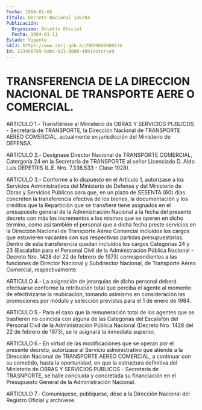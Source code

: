 ```yaml
---
Fecha: 1984-01-06
Título: Decreto Nacional 126/84
Publicación:
  Organismo: Boletín Oficial
  Fecha: 1984-01-11
Estado: Vigente
SAIJ: https://www.saij.gob.ar/DN19840000126
Id: 123456789-0abc-621-0000-4891soterced
---
```

# TRANSFERENCIA DE LA DIRECCION NACIONAL DE TRANSPORTE AERE O COMERCIAL.

<a id="1"></a>
ARTICULO  1.-  Transfiérese  al  Ministerio  de  OBRAS  Y SERVICIOS PUBLICOS  -  Secretaría  de  TRANSPORTE,  la Dirección Nacional  de TRANSPORTE  AEREO  COMERCIAL,  actualmente  en    jurisdicción  del Ministerio de DEFENSA.

<a id="2"></a>
ARTICULO  2.-  Desígnase Director Nacional de TRANSPORTE COMERCIAL, Catergoría 24 en  la  Secretaría  de TRANSPORTE al señor Licenciado D.  Aldo  Luis  DEPETRIS  (L.E.  Nro.  7.336.533   -  Clase  1928).

<a id="3"></a>
ARTICULO  3.-  Conforme a lo dispuesto en el Artículo 1, autorízase a los Servicios  Administrativos  del  Ministerio  de Defensa y del Ministerio de Obras y Servicios Públicos para que, en  un  plazo de SESENTA  (60)  días  concreten  la  transferencia  efectiva  de los bienes,  la documentación y los créditos que la Repartición que  se transfiere   tiene  asignados  en  el  presupuesto  general  de  la Administración  Nacional  a  la  fecha del presente decreto con más los incrementos a los mismos que se  operen  en dicho término, como así también el personal que a dicha fecha preste  servicios  en  la Dirección  Nacional  de  Transporte  Aéreo  Comercial incluídos los cargos  que  estuvieren  vacantes  con  sus  respectivas   partidas presupuestarias. Dentro de esta transferencia quedan incluídos  los cargos  Categorías  24 y 23 (Escalafón para el Personal Civil de la Administración Pública  Nacional  -  Decreto  Nro.  1428  del 22 de febrero  de  1973)  correspondientes  a  las  funciones de Director Nacional  y  Subdirector Nacional, de Transporte  Aéreo  Comercial, respectivamente.

<a id="4"></a>
ARTICULO  4.-  La asignación de jerarquías de dicho personal deberá efectuarse conforme  la  retribución total que perciba el agente al momento  de  efectivizarse  la  reubicación,  tomando  asimismo  en consideración las promociones  por  módulo  y  selección  previstas para el 1 de enero de 1984.

<a id="5"></a>
ARTICULO  5.- Para el caso que la remuneración total de los agentes que se trasfieren  no  coincida  con  alguna  de las Categorías del Escalafón del Personal Civil de la Administración  Pública Nacional (Decreto  Nro. 1428 del 22 de febrero de 1973), se le  asignará  la inmediata superior.

<a id="6"></a>
ARTICULO  6.-  En virtud de las modificaciones que se operan por el presente  decreto,    autorízase  al  Servicio  administrativo  que atiende a la Dirección  Nacional  de  TRANSPORTE AEREO COMERCIAL, a continuar  con  su  cometido,  hasta  la  oportunidad,  en  que  la estructura definitiva del Ministerio de OBRAS  Y SERVICIOS PUBLICOS -  Secretaría  de  TRASNPORTE, se halle concluída y  concretada  su financiación  en  el  Presupuesto   General  de  la  Administración Nacional.

<a id="7"></a>
ARTICULO  7.- Comuníquese, publíquese, dése a la Dirección Nacional del Registro Oficial y archívese.